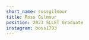 ```yaml
---
short_name: rossgilmour
title: Ross Gilmour
position: 2023 SLLET Graduate
instagram: boss1793
---
```

